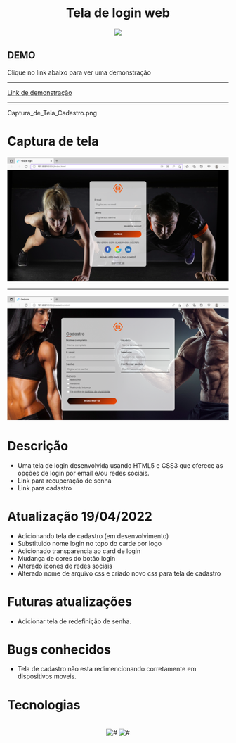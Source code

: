 <h1 align="center"> Tela de login web </h1>

<p align="center">
<img src="http://img.shields.io/static/v1?label=STATUS&message=EM%20DESENVOLVIMENTO&color=GREEN&style=for-the-badge"/>
</p>

<h2>DEMO</h2>
<p>Clique no link abaixo para ver uma demonstração
  <hr>
<a href="https://ricardo-ss.github.io/Tela-de-login-web/">Link de demonstração</a>
  <hr>

  Captura_de_Tela_Cadastro.png

# Captura de tela
<img src="https://github.com/Ricardo-SS/Tela-de-login-web/blob/main/Captura_de_Tela.png">
<hr>
<img src="https://github.com/Ricardo-SS/Tela-de-login-web/blob/main/Captura_de_Tela_Cadastro.png">

# Descrição

- Uma tela de login desenvolvida usando HTML5 e CSS3 que oferece as opções de login por email e/ou redes sociais. 
- Link para recuperação de senha
- Link para cadastro

# Atualização 19/04/2022

- Adicionando tela de cadastro (em desenvolvimento)
- Substituido nome login no topo do carde por logo
- Adicionado transparencia ao card de login
- Mudança de cores do botão login
- Alterado icones de redes sociais
- Alterado nome de arquivo css e criado novo css para tela de cadastro


# Futuras atualizações

- Adicionar tela de redefinição de senha.

# Bugs conhecidos

- Tela de cadastro não esta redimencionando corretamente em dispositivos moveis.

# Tecnologias

<div style="display: inline_block; gap: 30px" align="center">
  </br>
<img align="center" alt="#" heigth="30" width="40" src="https://cdn.jsdelivr.net/gh/devicons/devicon/icons/html5/html5-original.svg"/>
<img align="center" alt="#" heigth="30" width="40" src="https://cdn.jsdelivr.net/gh/devicons/devicon/icons/css3/css3-original.svg"/>
  </br>
</div>
